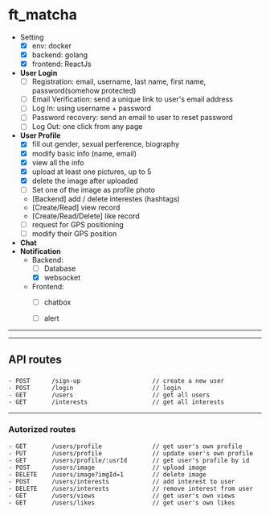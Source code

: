 # ft_matcha

- Setting
    - [X] env: docker
    - [X] backend: golang
    - [X] frontend: ReactJs

- **User Login**
    - [ ] Registration: email, username, last name, first name, password(somehow protected)
    - [ ] Email Verification: send a unique link to user's email address
    - [ ] Log In: using username + password
    - [ ] Password recovery: send an email to user to reset password
    - [ ] Log Out: one click from any page

- **User Profile**
    - [X] fill out gender, sexual perference, biography
    - [X] modify basic info (name, email)
    - [X] view all the info
    - [X] upload at least one pictures, up to 5
    - [X] delete the image after uploaded
    - [ ] Set one of the image as profile photo
    - [Backend] add / delete interestes (hashtags)
    - [Create/Read] view record
    - [Create/Read/Delete] like record
    - [ ] request for GPS positioning
    - [ ] modify their GPS position

- **Chat**
- **Notification**
    - Backend:
        - [ ] Database
        - [X] websocket
    - Frontend:
        - [ ] chatbox
        - [ ] alert



---
---
## API routes
### 
	- POST		/sign-up					// create a new user
	- POST		/login						// login
	- GET		/users						// get all users
	- GET		/interests					// get all interests
---
### Autorized routes

	- GET		/users/profile				// get user's own profile
	- PUT		/users/profile				// update user's own profile
	- GET		/users/profile/:usrId		// get user's profile by id
	- POST		/users/image				// upload image
	- DELETE	/users/image?imgId=1		// delete image
	- POST		/users/interests			// add interest to user
	- DELETE	/users/interests			// remove interest from user
	- GET 		/users/views				// get user's own views
	- GET 		/users/likes				// get user's own likes 
	
	